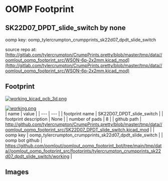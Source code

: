 # OOMP Footprint  
## SK22D07_DPDT_slide_switch  by none  
  
oomp key: oomp_tylercrumpton_crumpprints_sk22d07_dpdt_slide_switch  
  
source repo at: [http://gitlab.com/tylercrumpton/CrumpPrints.pretty/blob/master/tmp/data//oomlout_oomp_footprint_src/WSON-6p-2x2mm.kicad_mod](http://gitlab.com/tylercrumpton/CrumpPrints.pretty/blob/master/tmp/data//oomlout_oomp_footprint_src/WSON-6p-2x2mm.kicad_mod)  
## Footprint  
  
[![working_kicad_pcb_3d.png](working_kicad_pcb_3d_600.png)](working_kicad_pcb_3d.png)  
  
[![working.png](working_600.png)](working.png)  
| name | value | 
| --- | --- | 
| footprint name | SK22D07_DPDT_slide_switch | 
| footprint description | None | 
| number of pads | 8 | 
| github path | http://github.com/tylercrumpton/CrumpPrints.pretty/blob/master/tmp/data//oomlout_oomp_footprint_src/SK22D07_DPDT_slide_switch.kicad_mod | 
| oomp key | oomp_tylercrumpton_crumpprints_sk22d07_dpdt_slide_switch | 
| oomp bot github | https://github.com/oomlout/oomlout_oomp_footprint_bot/tree/main/tmp/data//oomlout_oomp_footprint_src/footprints/tylercrumpton_crumpprints_sk22d07_dpdt_slide_switch/working | 
## Images  
